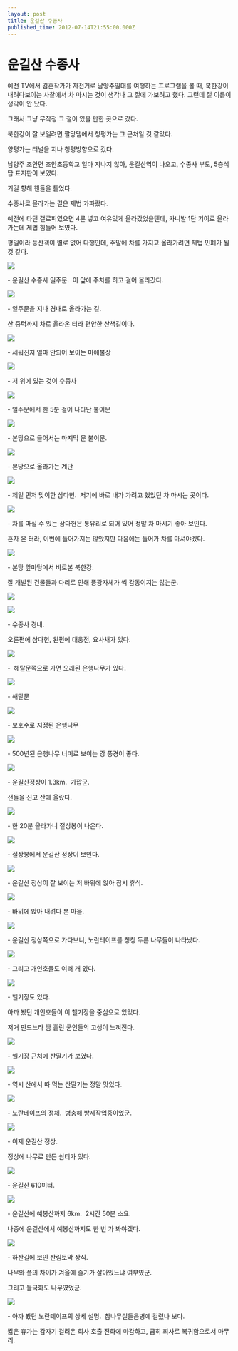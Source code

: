 ```yaml
---
layout: post
title: 운길산 수종사
published_time: 2012-07-14T21:55:00.000Z
---
```


# 운길산 수종사


예전 TV에서 김훈작가가 자전거로 남양주일대를 여행하는 프로그램을 볼 때, 북한강이 내려다보이는 사찰에서 차 마시는 것이 생각나 그 절에 가보려고 했다. 그런데 절 이름이 생각이 안 났다.

그래서 그냥 무작정 그 절이 있을 만한 곳으로 갔다.

북한강이 잘 보일려면 팔당댐에서 청평가는 그 근처일 것 같았다.

양평가는 터널을 지나 청평방향으로 갔다.

남양주 조안면 조안초등학교 얼마 지나지 않아, 운길산역이 나오고, 수종사 부도, 5층석탑 표지판이 보였다.

거길 향해 핸들을 틀었다.

수종사로 올라가는 길은 제법 가파랐다.

예전에 타던 갤로퍼였으면 4륜 넣고 여유있게 올라갔었을텐데, 카니발 1단 기어로 올라가는데 제법 힘들어 보였다.

평일이라 등산객이 별로 없어 다행인데, 주말에 차를 가지고 올라가려면 제법 민폐가 될 것 같다.

![](../pds/201207/13/80/a0109780_4fff7d0ced000.jpg)

\- 운길산 수종사 일주문.  이 앞에 주차를 하고 걸어 올라갔다.

![](../pds/201207/13/80/a0109780_4fff7d0e4f9b3.jpg)

\- 일주문을 지나 경내로 올라가는 길.

산 중턱까지 차로 올라온 터라 편안한 산책길이다.

![](../pds/201207/13/80/a0109780_4fff7d0dbf8d7.jpg)

\- 세워진지 얼마 안되어 보이는 마애불상

![](../pds/201207/13/80/a0109780_4fff7d0feea3e.jpg)

\- 저 위에 있는 것이 수종사

![](../pds/201207/13/80/a0109780_4fff7d1107407.jpg)

\- 일주문에서 한 5분 걸어 나타난 불이문

![](../pds/201207/13/80/a0109780_4fff7d111bb66.jpg)

\- 본당으로 들어서는 마지막 문 불이문.

![](../pds/201207/13/80/a0109780_4fff7d1a09d21.jpg)

\- 본당으로 올라가는 계단

![](../pds/201207/13/80/a0109780_4fff7d1a82b4d.jpg)

\- 제일 먼저 맞이한 삼다헌.  저기에 바로 내가 가려고 했었던 차 마시는 곳이다.

![](../pds/201207/13/80/a0109780_4fff7d1c1f488.jpg)

\- 차를 마실 수 있는 삼다헌은 통유리로 되어 있어 정말 차 마시기 좋아 보인다.

혼자 온 터라, 이번에 들어가지는 않았지만 다음에는 들어가 차를 마셔야겠다.

![](../pds/201207/13/80/a0109780_4fff7d1b752fd.jpg)

\- 본당 앞마당에서 바로본 북한강.

잘 개발된 건물들과 다리로 인해 풍광자체가 썩 감동이지는 않는군.

![](../pds/201207/13/80/a0109780_4fff7d1d0e333.jpg)

![](../pds/201207/13/80/a0109780_4fff7d1cd5f58.jpg)

\- 수종사 경내.

오른편에 삼다헌, 왼편에 대웅전, 요사채가 있다.

![](../pds/201207/13/80/a0109780_4fff7d1d6eeb3.jpg)

\-  해탈문쪽으로 가면 오래된 은행나무가 있다.

![](../pds/201207/13/80/a0109780_4fff7d2589a16.jpg)

\- 해탈문

![](../pds/201207/13/80/a0109780_4fff7d2696a8b.jpg)

\- 보호수로 지정된 은행나무

![](../pds/201207/13/80/a0109780_4fff7d279be2a.jpg)

\- 500년된 은행나무 너머로 보이는 강 풍경이 좋다.

![](../pds/201207/13/80/a0109780_4fff7d278a115.jpg)

\- 운길산정상이 1.3km.  가깝군.

샌들을 신고 산에 올랐다.

![](../pds/201207/13/80/a0109780_4fff7d28b2284.jpg)

\- 한 20분 올라가니 절상봉이 나온다.

![](../pds/201207/13/80/a0109780_4fff7d29a4c6c.jpg)

\- 절상봉에서 운길산 정상이 보인다.

![](../pds/201207/13/80/a0109780_4fff7d37bafdd.jpg)

\- 운길산 정상이 잘 보이는 저 바위에 앉아 잠시 휴식.

![](../pds/201207/13/80/a0109780_4fff7d383c243.jpg)

\- 바위에 앉아 내려다 본 마을.

![](../pds/201207/13/80/a0109780_4fff7d38a48d4.jpg)

\- 운길산 정상쪽으로 가다보니, 노란테이프를 칭칭 두른 나무들이 나타났다.

![](../pds/201207/13/80/a0109780_4fff7d39486f4.jpg)

\- 그리고 개인호들도 여러 개 있다.

![](../pds/201207/13/80/a0109780_4fff7d3a40889.jpg)

\- 헬기장도 있다.

아까 봤던 개인호들이 이 헬기장을 중심으로 있었다.

저거 만드느라 땀 흘린 군인들의 고생이 느껴진다.

![](../pds/201207/13/80/a0109780_4fff7d4307faf.jpg)

\- 헬기장 근처에 산딸기가 보였다.

![](../pds/201207/13/80/a0109780_4fff7d42e6c25.jpg)

\- 역시 산에서 따 먹는 산딸기는 정말 맛있다.

![](../pds/201207/13/80/a0109780_4fff7d3ac2b81.jpg)

\- 노란테이프의 정체.  병충해 방제작업중이었군.

![](../pds/201207/13/80/a0109780_4fff7d3ae9747.jpg)

\- 이제 운길산 정상.

정상에 나무로 만든 쉼터가 있다.

![](../pds/201207/13/80/a0109780_4fff7d3ac12e9.jpg)

\- 운길산 610미터.

![](../pds/201207/13/80/a0109780_4fff7d41b3b51.jpg)

\- 운길산에 예봉산까지 6km.  2시간 50분 소요.

나중에 운길산에서 예봉산까지도 한 번 가 봐야겠다.

![](../pds/201207/13/80/a0109780_4fff7d4485b90.jpg)

\- 하산길에 보인 산림토막 상식.

나무와 풀의 차이가 겨울에 줄기가 살아있느냐 여부였군.

그리고 들국화도 나무였었군.

![](../pds/201207/13/80/a0109780_4fff7d450f19e.jpg)

\- 아까 봤던 노란테이프의 상세 설명.  참나무실들음병에 걸렸나 보다.

짧은 휴가는 갑자기 걸려온 회사 호출 전화에 마감하고, 급히 회사로 복귀함으로서 마무리.

